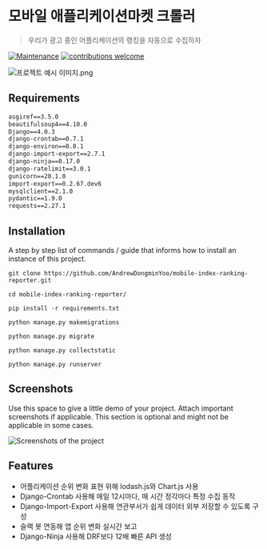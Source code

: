# 모바일 애플리케이션마켓 크롤러

> 우리가 광고 중인 어플리케이션의 랭킹을 자동으로 수집하자

[![Maintenance](https://img.shields.io/badge/Maintained%3F-yes-green.svg)](https://GitHub.com/Naereen/StrapDown.js/graphs/commit-activity)
[![contributions welcome](https://img.shields.io/badge/contributions-welcome-brightgreen.svg?style=flat)](https://github.com/dwyl/esta/issues)

![프로젝트 예시 이미지.png](https://blog.kakaocdn.net/dn/bKX6NA/btrvyk8I42V/JBO2wP0IdwVSp1U1d5HsW0/img.png)

## Requirements  

```markdown
asgiref==3.5.0
beautifulsoup4==4.10.0
Django==4.0.3
django-crontab==0.7.1
django-environ==0.8.1
django-import-export==2.7.1
django-ninja==0.17.0
django-ratelimit==3.0.1
gunicorn==20.1.0
import-export==0.2.67.dev6
mysqlclient==2.1.0
pydantic==1.9.0
requests==2.27.1
```

## Installation

A step by step list of commands / guide that informs how to install an instance of this project.

```shell
git clone https://github.com/AndrewDongminYoo/mobile-index-ranking-reporter.git

cd mobile-index-ranking-reporter/

pip install -r requirements.txt

python manage.py makemigrations

python manage.py migrate

python manage.py collectstatic

python manage.py runserver
```

## Screenshots

Use this space to give a little demo of your project. Attach important screenshots if applicable. This section is optional and might not be applicable in some cases.

![Screenshots of the project](https://img1.daumcdn.net/thumb/R1280x0/?scode=mtistory2&fname=https%3A%2F%2Fblog.kakaocdn.net%2Fdn%2FbQswyt%2FbtrvQgd2rUE%2F58kDZCmMFW2kIKgl2f29fk%2Fimg.png)

## Features

* 어플리케이션 순위 변화 표현 위해 lodash.js와 Chart.js 사용
* Django-Crontab 사용해 매일 12시마다, 매 시간 정각마다 특정 수집 동작
* Django-Import-Export 사용해 연관부서가 쉽게 데이터 외부 저장할 수 있도록 구성
* 슬랙 봇 연동해 앱 순위 변화 실시간 보고
* Django-Ninja 사용해 DRF보다 12배 빠른 API 생성
